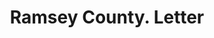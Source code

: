 ---
doi: 10.7916/D8H71SV6
date_other: '1880'
date_other_textual: 1880-1889
form: correspondence
genre:
- Letters (correspondence)
name:
- Ramsey County
object_in_context_url: https://biggert.cul.columbia.edu/items/view/ave_biggert_00754
subject_hierarchical_geographic:
- Devils Lake, United States
subject_name:
- Ramsey County
title: Ramsey County. Letter
sort_title: Ramsey County. Letter
call_number: ave_biggert_00754
coordinates:
- 48.11666666666667,-98.86666666666666
pid: ave_biggert_00754
identifiers: ave_biggert_00754
thumbnail: https://derivativo-2.library.columbia.edu/iiif/2/ldpd:345363/full/!256,256/0/native.jpg
permalink: "/biggert/ave_biggert_00754/"
layout: iiif-image-page
---